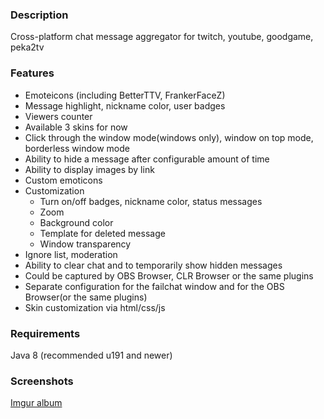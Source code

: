 ### Description
Cross-platform chat message aggregator for twitch, youtube, goodgame, peka2tv 

### Features
* Emoteicons (including BetterTTV, FrankerFaceZ)
* Message highlight, nickname color, user badges
* Viewers counter
* Available 3 skins for now
* Click through the window mode(windows only), window on top mode, borderless window mode
* Ability to hide a message after configurable amount of time
* Ability to display images by link
* Custom emoticons
* Customization
    * Turn on/off badges, nickname color, status messages
    * Zoom
    * Background color
    * Template for deleted message
    * Window transparency
* Ignore list, moderation
* Ability to clear chat and to temporarily show hidden messages 
* Could be captured by OBS Browser, CLR Browser or the same plugins
* Separate configuration for the failchat window and for the OBS Browser(or the same plugins)
* Skin customization via html/css/js

### Requirements
Java 8 (recommended u191 and newer)

### Screenshots
[Imgur album](https://imgur.com/a/AVYzrmo)

